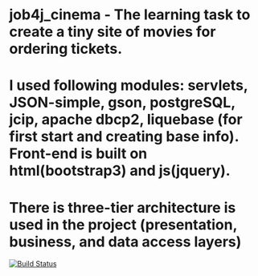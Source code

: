 # job4j_cinema - The learning task to create a tiny site of movies for ordering tickets. 
# I used following modules: servlets, JSON-simple, gson, postgreSQL, jcip, apache dbcp2, liquebase (for first start and creating base info). Front-end is built on html(bootstrap3) and js(jquery).  
# There is  three-tier architecture is used in the project (presentation, business, and data access layers)
[![Build Status](https://travis-ci.org/Tiunchik/job4j_cinema.svg?branch=master)](https://travis-ci.org/Tiunchik/job4j_cinema)